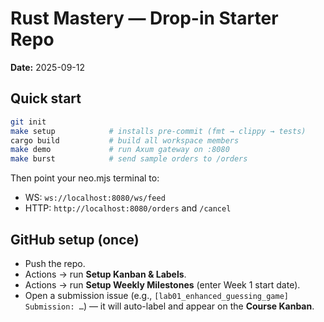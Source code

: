 # Rust Mastery — Drop-in Starter Repo

**Date:** 2025-09-12

## Quick start
```bash
git init
make setup            # installs pre-commit (fmt → clippy → tests)
cargo build           # build all workspace members
make demo             # run Axum gateway on :8080
make burst            # send sample orders to /orders
```

Then point your neo.mjs terminal to:
- WS: `ws://localhost:8080/ws/feed`
- HTTP: `http://localhost:8080/orders` and `/cancel`

## GitHub setup (once)
- Push the repo.
- Actions → run **Setup Kanban & Labels**.
- Actions → run **Setup Weekly Milestones** (enter Week 1 start date).
- Open a submission issue (e.g., `[lab01_enhanced_guessing_game] Submission: …`) — it will auto-label and appear on the **Course Kanban**.
